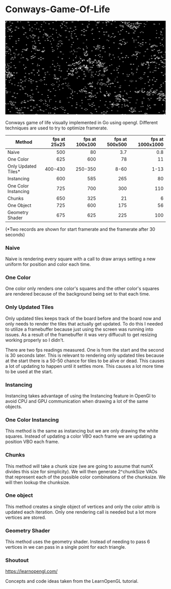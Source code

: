 # Conways-Game-Of-Life

![](example.gif)

Conways game of life visually implemented in Go using opengl. Different techniques are used to try to optimize framerate.

| Method               | fps at 25x25 | fps at 100x100 | fps at 500x500 | fps at 1000x1000 |
| -------------------- | -----: | -----: | -----: | -----: |
| Naive                |  500            | 80  | 3.7 | 0.8 |
| One Color            |  625          | 600 | 78 | 11 |
| Only Updated Tiles*  | 400-430       | 250-350 | 8-60 | 1-13|
| Instancing           | 600           | 585 | 265 | 80 |
| One Color Instancing | 725           | 700 | 300 | 110 |
| Chunks               | 650 | 325 | 21 | 6 |
| One Object           | 725 | 600 | 175 | 56 |
| Geometry Shader      | 675 | 625 | 225 | 100 |

(*Two records are shown for start framerate and the framerate after 30 seconds) 

### Naive

Naive is rendering every square with a call to draw arrays setting a new uniform for position and color each time.


### One Color

One color only renders one color's squares and the other color's squares are rendered because of the background being set to that each time.


### Only Updated Tiles

Only updated tiles keeps track of the board before and the board now and only needs to render the tiles that actually get updated. To do this I needed to utilize a framebuffer because just using the screen was running into issues. As a result of the framebuffer it was very diffucult to get resizing working properly so I didn't.

There are two fps readings measured. One is from the start and the second is 30 seconds later. This is relevant to rendering only updated tiles because at the start there is a 50-50 chance for tiles to be alive or dead. This causes a lot of updating to happen until it settles more. This causes a lot more time to be used at the start.

### Instancing 

Instancing takes advantage of using the Instancing feature in OpenGl to avoid CPU and GPU communication when drawing a lot of the same objects. 

### One Color Instancing

This method is the same as instancing but we are only drawing the white squares. Instead of updating a color VBO each frame we are updating a position VBO each frame.

### Chunks

This method will take a chunk size (we are going to assume that numX divides this size for simplicity). We will then generate 2^chunkSize VAOs that represent each of the possible color combinations of the chunksize. We will then lookup the chunksize.

### One object

This method creates a single object of vertices and only the color attrib is updated each iteration. Only one rendering call is needed but a lot more vertices are stored.

### Geometry Shader

This method uses the geometry shader. Instead of needing to pass 6 vertices in we can pass in a single point for each triangle.

### Shoutout

https://learnopengl.com/

Concepts and code ideas taken from the LearnOpenGL tutorial.
